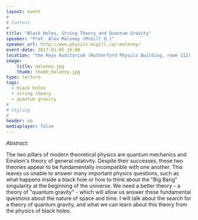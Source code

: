```yaml
---
layout: event
#
# Content
#
title: "Black Holes, String Theory and Quantum Gravity"
speaker: "Prof. Alex Maloney (McGill U.)"
speaker_url: http://www.physics.mcgill.ca/~maloney/
event-date: 2017-01-05 19:00
location: "the Keys Auditorium (Rutherford Physics Building, room 112), McGill University"
image:
    title: maloney.jpg
    thumb: thumb_maloney.jpg
type: lecture
tags:
  - black holes
  - string theory
  - quantum gravity
#
# Styling
#
header: no
mediaplayer: false
---
```

*Abstract:*

The two pillars of modern theoretical physics are quantum mechanics and Einstein's theory of general relativity. Despite their successes, these two theories appear to be fundamentally incompatible with one another. This leaves us unable to answer many important physics questions, such as what happens inside a black hole or how to think about the "Big Bang" singularity at the beginning of the universe. We need a better theory - a theory of "quantum gravity" - which will allow us answer these fundamental questions about the nature of space and time. I will talk about the search for a theory of quantum gravity, and what we can learn about this theory from the physics of black holes.
